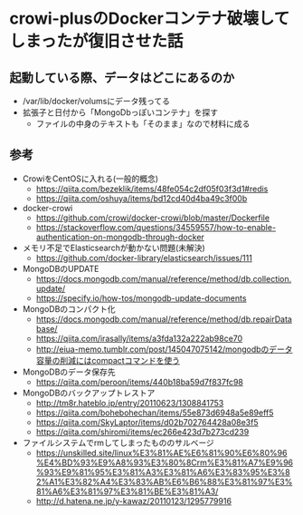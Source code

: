 # crowi-plusのDockerコンテナ破壊してしまったが復旧させた話

## 起動している際、データはどこにあるのか

- /var/lib/docker/volumsにデータ残ってる
- 拡張子と日付から「MongoDbっぽいコンテナ」を探す
  - ファイルの中身のテキストも「そのまま」なので材料に成る





## 参考

- CrowiをCentOSに入れる(一般的概念)
  - <https://qiita.com/bezeklik/items/48fe054c2df05f03f3d1#redis>
  - <https://qiita.com/oshuya/items/bd12cd40d4ba49c3f00b>
- docker-crowi
  - <https://github.com/crowi/docker-crowi/blob/master/Dockerfile>
  - <https://stackoverflow.com/questions/34559557/how-to-enable-authentication-on-mongodb-through-docker>
- メモリ不足でElasticsearchが動かない問題(未解決)
  - <https://github.com/docker-library/elasticsearch/issues/111>
- MongoDBのUPDATE
  - <https://docs.mongodb.com/manual/reference/method/db.collection.update/>
  - <https://specify.io/how-tos/mongodb-update-documents>
- MongoDBのコンパクト化
  - <https://docs.mongodb.com/manual/reference/method/db.repairDatabase/>
  - <https://qiita.com/irasally/items/a3fda132a222ab98ce70>
  - <http://eiua-memo.tumblr.com/post/145047075142/mongodbのデータ容量の削減にはcompactコマンドを使う>
- MongoDBのデータ保存先
  - <https://qiita.com/peroon/items/440b18ba59d7f837fc98>
- MongoDBのバックアップトレストア
  - <http://tm8r.hateblo.jp/entry/20110623/1308841753>
  - <https://qiita.com/bohebohechan/items/55e873d6948a5e89eff5>
  - <https://qiita.com/SkyLaptor/items/d02b702764428a08e3f5>
  - <https://qiita.com/shiromi/items/ec266e423d7b273cd239>
- ファイルシステムでrmしてしまったもののサルベージ
  - <https://unskilled.site/linux%E3%81%AE%E6%81%90%E6%80%96%E4%BD%93%E9%A8%93%E3%80%8Crm%E3%81%A7%E9%96%93%E9%81%95%E3%81%A3%E3%81%A6%E3%83%95%E3%82%A1%E3%82%A4%E3%83%AB%E6%B6%88%E3%81%97%E3%81%A6%E3%81%97%E3%81%BE%E3%81%A3/>
  - <http://d.hatena.ne.jp/y-kawaz/20110123/1295779916>
